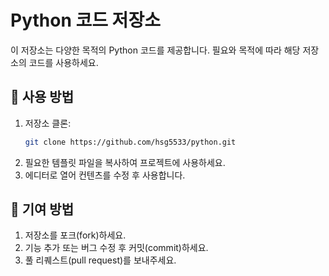 # Python 코드 저장소

이 저장소는 다양한 목적의 Python 코드를 제공합니다. 필요와 목적에 따라 해당 저장소의 코드를 사용하세요.

## 🚀 사용 방법

1. 저장소 클론:
   ```bash
   git clone https://github.com/hsg5533/python.git
   ```
2. 필요한 템플릿 파일을 복사하여 프로젝트에 사용하세요.
3. 에디터로 열어 컨텐츠를 수정 후 사용합니다.

## 🤝 기여 방법

1. 저장소를 포크(fork)하세요.
2. 기능 추가 또는 버그 수정 후 커밋(commit)하세요.
3. 풀 리퀘스트(pull request)를 보내주세요.
